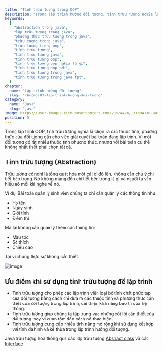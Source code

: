 ```yaml
---
title: "Tính trừu tượng trong OOP"
description: "Trong lập trình hướng đối tượng, tính trừu tượng nghĩa là chọn ra các thuộc tính, phương thức của đối tượng cần cho việc giải quyết bài toán đang lập trình"
keywords:
  [
    "abstraction trong java",
    "lớp trừu tượng trong java",
    "phương thức trừu tượng trong java",
    "trừu tượng trong java",
    "trừu tượng trong oop",
    "tính trừu tượng",
    "tính trừu tượng java",
    "tính trừu tượng oop",
    "tính trừu tượng oop nghĩa là gì",
    "tính trừu tượng oop pdf",
    "tính trừu tượng trong java",
    "tính trừu tượng trong java fpt",
  ]
chapter:
  name: "Lập trình hướng đối tượng"
  slug: "chuong-03-lap-trinh-huong-doi-tuong"
category:
  name: "Java"
  slug: "java"
image: https://user-images.githubusercontent.com/29374426/131304738-aaf13d70-84e1-4787-b0b0-03fce36eaa2d.png
position: 5
---
```


Trong lập trình OOP, tính trừu tượng nghĩa là chọn ra các thuộc tính, phương thức của đối tượng cần cho việc giải quyết bài toán đang lập trình. Vì một đối tượng có rất nhiều thuộc tính phương thức, nhưng với bài toán cụ thể không nhất thiết phải chọn tất cả.

## Tính trừu tượng (Abstraction)

Trừu tượng có nghĩ là tổng quát hóa một cái gì đó lên, không cần chú ý chi tiết bên trong. Nó không màng đến chi tiết bên trong là gì và người ta vẫn hiểu nó mỗi khi nghe về nó.

Ví dụ: Bài toán quản lý sinh viên chúng ta chỉ cần quản lý các thông tin như

- Họ tên
- Ngày sinh
- Giới tính
- Điểm thi

Mà lại không cần quản lý thêm các thông tin:

- Màu tóc
- Sở thích
- Chiều cao

Tại vì chúng thực sự không cần thiết.

![image](https://user-images.githubusercontent.com/29374426/131304738-aaf13d70-84e1-4787-b0b0-03fce36eaa2d.png)

## Ưu điểm khi sử dụng tính trừu tượng để lập trình

- Tính trừu tượng cho phép các lập trình viên loại bỏ tính chất phức tạp của đối tượng bằng cách chỉ đưa ra các thuộc tính và phương thức cần thiết của đối tượng trong lập trình, cải thiện khả năng bảo trì của hệ thống.
- Tính trừu tượng giúp chúng ta tập trung vào những cốt lõi cần thiết của đối tượng thay vì quan tâm đến cách nó thực hiện.
- Tính trừu tượng cung cấp nhiều tính năng mở rộng khi sử dụng kết hợp với tính đa hình và kế thừa trong lập trình hướng đối tượng.

Java trừu tượng hóa thông qua các lớp trừu tượng [Abstract class](/bai-viet/java/lop-abstract-trong-java) và các [Interface](/bai-viet/java/interface-trong-java)
